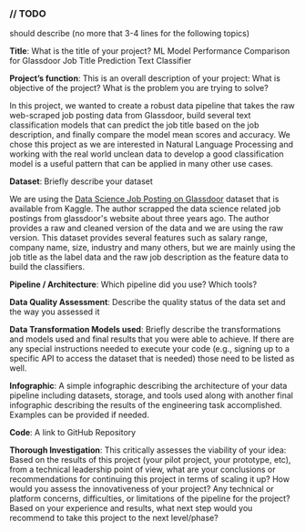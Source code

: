 ### // TODO
should describe (no more that 3-4 lines for the following topics)

**Title**: What is the title of your project?
ML Model Performance Comparison for Glassdoor Job Title Prediction Text Classifier

**Project’s function**: This is an overall description of your project: What is objective of the project? What is the problem you are trying to solve?

In this project, we wanted to create a robust data pipeline that takes the raw web-scraped job posting data from Glassdoor, build several text classification models that can predict the job title based on the job description, and finally compare the model mean scores and accuracy. We chose this project as we are interested in Natural Language Processing and working with the real world unclean data to develop a good classification model is a useful pattern that can be applied in many other use cases.

**Dataset**: Briefly describe your dataset

We are using the [Data Science Job Posting on Glassdoor](https://www.kaggle.com/datasets/rashikrahmanpritom/data-science-job-posting-on-glassdoor) dataset that is available from Kaggle. The author scrapped the data science related job postings from glassdoor's website about three years ago. The author provides a raw and cleaned version of the data and we are using the raw version. This dataset provides several features such as salary range, company name, size, industry and many others, but we are mainly using the job title as the label data and the raw job description as the feature data to build the classifiers. 

**Pipeline / Architecture**: Which pipeline did you use? Which tools?

**Data Quality Assessment**: Describe the quality status of the data set and the way you assessed it

**Data Transformation Models used**: Briefly describe the transformations and models used and final results that you were able to achieve. If there are any special instructions needed to execute your code (e.g., signing up to a specific API to access the dataset that is needed) those need to be listed as well.

**Infographic**: A simple infographic describing the architecture of your data pipeline including datasets, storage, and tools used along with another final infographic describing the results of the engineering task accomplished. Examples can be provided if needed.

**Code**: A link to GitHub Repository

**Thorough Investigation**: This critically assesses the viability of your idea: Based on the results of this project (your pilot project, your prototype, etc), from a technical leadership point of view, what are your conclusions or recommendations for continuing this project in terms of scaling it up? How would you assess the innovativeness of your project? Any technical or platform concerns, difficulties, or limitations of the pipeline for the project? Based on your experience and results, what next step would you recommend to take this project to the next level/phase?